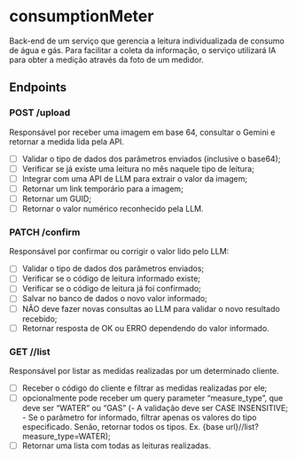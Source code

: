 # consumptionMeter

Back-end de um serviço que gerencia a leitura individualizada de consumo de água e gás. Para facilitar a coleta da informação, o serviço utilizará IA para obter a medição através da foto de um medidor.

## Endpoints

### POST /upload
Responsável por receber uma imagem em base 64, consultar o Gemini e retornar a medida lida pela API.

- [ ] Validar o tipo de dados dos parâmetros enviados (inclusive o base64);
- [ ] Verificar se já existe uma leitura no mês naquele tipo de leitura;
- [ ] Integrar com uma API de LLM para extrair o valor da imagem;
- [ ] Retornar um link temporário para a imagem;
- [ ] Retornar um GUID;
- [ ] Retornar o valor numérico reconhecido pela LLM.

### PATCH /confirm
Responsável por confirmar ou corrigir o valor lido pelo LLM:
 
- [ ] Validar o tipo de dados dos parâmetros enviados;
- [ ] Verificar se o código de leitura informado existe;
- [ ] Verificar se o código de leitura já foi confirmado;
- [ ] Salvar no banco de dados o novo valor informado;
- [ ] NÃO deve fazer novas consultas ao LLM para validar o novo resultado recebido;
- [ ] Retornar resposta de OK ou ERRO dependendo do valor informado.

### GET /<customer code>/list
Responsável por listar as medidas realizadas por um determinado cliente.

- [ ] Receber o código do cliente e filtrar as medidas realizadas por ele;
- [ ]  opcionalmente pode receber um query parameter “measure_type”, que deve ser “WATER” ou “GAS” (- A validação deve ser CASE INSENSITIVE; - Se o parâmetro for informado, filtrar apenas os valores do tipo especificado. Senão, retornar todos os tipos. Ex. {base url}/<customer code>/list?measure_type=WATER);
- [ ] Retornar uma lista com todas as leituras realizadas.
